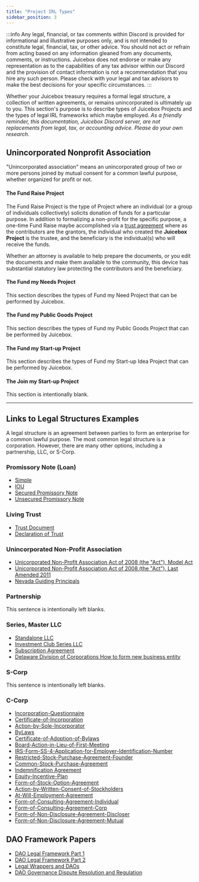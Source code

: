 ```yaml
---
title: "Project IRL Types"
sidebar_position: 3
---
```


:::info
Any legal, financial, or tax comments within Discord is provided for informational and illustrative purposes only, and is not intended to constitute legal, financial, tax, or other advice. You should not act or refrain from acting based on any information gleaned from any documents, comments, or instructions. Juicebox does not endorse or make any representation as to the capabilities of any tax advisor within our Discord and the provision of contact information is not a recommendation that you hire any such person. Please check with your legal and tax advisors to make the best decisions for your specific circumstances.
:::

Whether your Juicebox treasury requires a formal legal structure, a collection of written agreements, or remains unincorporated is ultimately up to you. This section's purpose is to describe types of Juicebox Projects and the types of legal IRL frameworks which maybe employed. _As a friendly reminder, this documentation, Juicebox Discord server, are not replacements from legal, tax, or accounting advice. Please do your own research._

## Unincorporated Nonprofit Association

"Unincorporated association" means an unincorporated group of two or more persons joined by mutual consent for a common lawful purpose, whether organized for profit or not.

#### The Fund Raise Project

The Fund Raise Project is the type of Project where an individual (or a group of individuals collectively) solicits donation of funds for a particular purpose. In addition to formalizing a non-profit for the specific purpose, a one-time Fund Raise maybe accomplished via a [trust agreement](./Resources/trusts/trust.md) where as the contributors are the grantors, the individual who created the **Juicebox Project** is the trustee, and the beneficiary is the individual(s) who will receive the funds.

Whether an attorney is available to help prepare the documents, or you edit the documents and make them available to the community, this device has substantial statutory law protecting the contributors and the beneficiary.

#### The Fund my Needs Project

This section describes the types of Fund my Need Project that can be performed by Juicebox.

#### The Fund my Public Goods Project

This section describes the types of Fund my Public Goods Project that can be performed by Juicebox.

#### The Fund my Start-up Project

This section describes the types of Fund my Start-up Idea Project that can be performed by Juicebox.

#### The Join my Start-up Project

This section is intentionally blank.

---

## Links to Legal Structures Examples

A legal structure is an agreement between parties to form an enterprise for a common lawful purpose. The most common legal structure is a corporation. However, there are many other options, including a partnership, LLC, or S-Corp.

### **Promissory Note (Loan)**

- [Simple](resources/loans/note-template.md)
- [IOU](resources/loans/iou-template.md)
- [Secured Promissory Note](resources/loans/secured-promissory-note-template.md)
- [Unsecured Promissory Note](resources/loans/unsecured-promissory-note-template.md)

### **Living Trust**

- [Trust Document](resources/trusts/trust.md)
- [Declaration of Trust](resources/trusts/declaration-of-trust.md)

### **Unincorporated Non-Profit Association**

- [Unicorporated Non-Profit Association Act of 2008 (the "Act"), Model Act](https://www.uniformlaws.org/viewdocument/final-act-149?CommunityKey=40227d3a-8b5d-47c2-8cd0-b0ec12da97f9&tab=librarydocuments)
- [Unicorporated Non-Profit Association Act of 2008,(the "Act"), Last Amended 2011](./unas/UUNAA_Final_2014_20154aug19.pdf)
- [Nevada Guiding Principals](resources/nv-una.md)

### **Partnership**

This sentence is intentionally left blanks.

### **Series, Master LLC**

- [Standalone LLC](./Resources/llcs/Example-LLC-Standalone.docx)
- [Investment Club Series LLC](./Resources/llcs/Example-Operating-Agreement-Investment-Club-Series-LLC.docx)
- [Subscription Agreement](./Resources/llcs/Example-Subscription-Agreement.docx)
- [Delaware Division of Corporations How to form new business entity](https://corp.delaware.gov/howtoform/)

### **S-Corp**

This sentence is intentionally left blanks.

### **C-Corp**

- [Incorporation-Questionnaire](./Resources/ccorp/EXAMPLE-Incorporation-Questionnaire.docx)
- [Certificate-of-Incorporation](./Resources/ccorp/EXAMPLE-2-Certificate-of-Incorporation.doc)
- [Action-by-Sole-Incorporator](./Resources/ccorp/EXAMPLE-3-Action-by-Sole-Incorporator.doc)
- [ByLaws](./Resources/ccorp/EXAMPLE-4-Bylaws.doc)
- [Certificate-of-Adoption-of-Bylaws](./Resources/ccorp/EXAMPLE-5-Certificate-of-Adoption-of-Bylaws.doc)
- [Board-Action-in-Lieu-of-First-Meeting](./Resources/ccorp/EXAMPLE-6-Board-Action-in-Lieu-of-First-Meeting.doc)
- [IRS-Form-SS-4-Application-for-Employer-Identification-Number](./Resources/ccorp/EXAMPLE-7-IRS-Form-SS-4-Application-for-Employer-Identification-Number.pdf)
- [Restricted-Stock-Purchase-Agreement-Founder](./Resources/ccorp/EXAMPLE-8-Restricted-Stock-Purchase-Agreement-Founder-01.doc)
- [Common-Stock-Purchase-Agreement](./Resources/ccorp/EXAMPLE-9-Common-Stock-Purchase-Agreement-Kilpatrick-Townsend-&-Stockton.doc)
- [Indemnification Agreement](./Resources/ccorp/EXAMPLE-11-Indemnification-Agreement-Delaware-Corporation-Founder-01.doc)
- [Equity-Incentive-Plan](./Resources/ccorp/EXAMPLE-12-201__-Equity-Incentive-Plan.doc)
- [Form-of-Stock-Option-Agreement](./Resources/ccorp/EXAMPLE-13-Form-of-Stock-Option-Agreement.doc)
- [Action-by-Written-Consent-of-Stockholders](./Resources/ccorp/EXAMPLE-14-Action-by-Written-Consent-of-Stockholders.doc)
- [At-Will-Employment-Agreement](./Resources/ccorp/EXAMPLE-15-Form-of-At-Will-Employment-Agreement.doc)
- [Form-of-Consulting-Agreement-Individual](./Resources/ccorp/EXAMPLE-16-Form-of-Consulting-Agreement-Individual.doc)
- [Form-of-Consulting-Agreement-Corp](./Resources/ccorp/EXAMPLE-17-Form-of-Consulting-Agreement-Corporation.doc)
- [Form-of-Non-Disclosure-Agreement-Discloser](./Resources/ccorp/EXAMPLE-18-Form-of-Non-Disclosure-Agreement-Discloser.docx)
- [Form-of-Non-Disclosure-Agreement-Mutual](./Resources/ccorp/EXAMPLE-19-Form-of-Non-Disclosure-Agreement-Mutual.docx)

## DAO Framework Papers

- [DAO Legal Framework Part 1](./papers/dao-legal-framework-part-1.pdf)
- [DAO Legal Framework Part 2](./papers/dao-legal-framework-part-2.pdf)
- [Legal Wrappers and DAOs](./papers/legal-wrappers-and-daos.pdf)
- [DAO Governance Dispute Resolution and Regulation](./papers/dao-governance-dispute-resolution.pdf)
